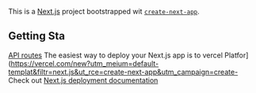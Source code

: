 This is a [Next.js](https://nextjs.org) project bootstrapped wit [`create-next-app`](https://nextjs.org/docs/pages/api-reference/create-next-app).

## Getting Sta

[API routes](https://nextjs.org/docs/pages/building-your-pplication/routng/ap-routes)
The easiest way to deploy your Next.js app is to vercel Platfor](https://vercel.com/new?utm_meium=default-templat&filtr=next.js&ut_rce=create-next-app&utm_campaign=create-
Check out [Next.js deployment documentation](https://nextjs.org/docs/pages/building-your-application/deployin) 
